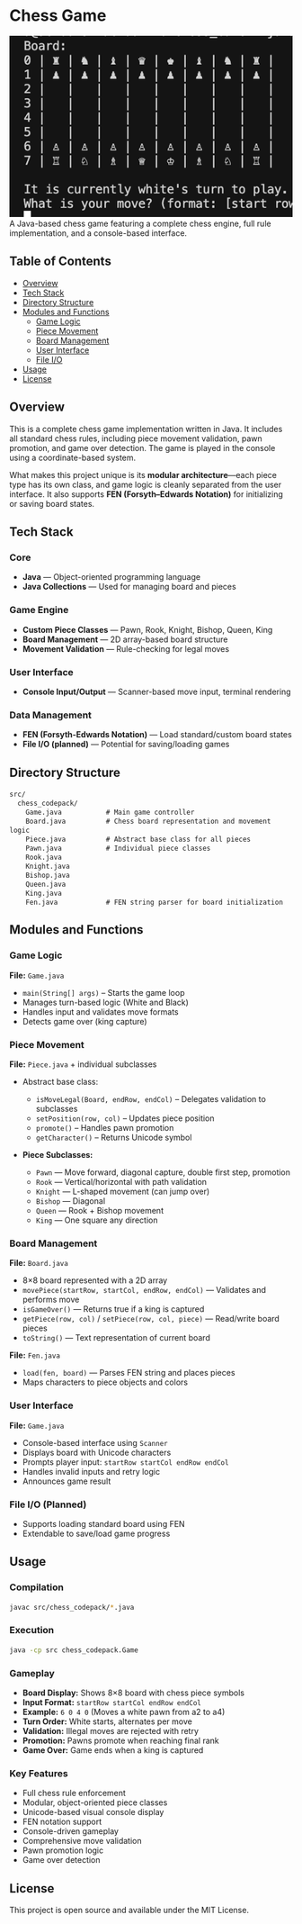# Chess Game
![Chess Image](images/Chess_Image.png)
A Java-based chess game featuring a complete chess engine, full rule implementation, and a console-based interface.

## Table of Contents
- [Overview](#overview)
- [Tech Stack](#tech-stack)
- [Directory Structure](#directory-structure)
- [Modules and Functions](#modules-and-functions)
  - [Game Logic](#game-logic)
  - [Piece Movement](#piece-movement)
  - [Board Management](#board-management)
  - [User Interface](#user-interface)
  - [File I/O](#file-io)
- [Usage](#usage)
- [License](#license)

## Overview

This is a complete chess game implementation written in Java. It includes all standard chess rules, including piece movement validation, pawn promotion, and game over detection. The game is played in the console using a coordinate-based system.

What makes this project unique is its **modular architecture**—each piece type has its own class, and game logic is cleanly separated from the user interface. It also supports **FEN (Forsyth–Edwards Notation)** for initializing or saving board states.

## Tech Stack

### Core
- **Java** — Object-oriented programming language
- **Java Collections** — Used for managing board and pieces

### Game Engine
- **Custom Piece Classes** — Pawn, Rook, Knight, Bishop, Queen, King
- **Board Management** — 2D array-based board structure
- **Movement Validation** — Rule-checking for legal moves

### User Interface
- **Console Input/Output** — Scanner-based move input, terminal rendering

### Data Management
- **FEN (Forsyth-Edwards Notation)** — Load standard/custom board states
- **File I/O (planned)** — Potential for saving/loading games

## Directory Structure

```
src/
  chess_codepack/
    Game.java           # Main game controller
    Board.java          # Chess board representation and movement logic
    Piece.java          # Abstract base class for all pieces
    Pawn.java           # Individual piece classes
    Rook.java
    Knight.java
    Bishop.java
    Queen.java
    King.java
    Fen.java            # FEN string parser for board initialization
```

## Modules and Functions

### Game Logic

**File:** `Game.java`  
- `main(String[] args)` – Starts the game loop  
- Manages turn-based logic (White and Black)  
- Handles input and validates move formats  
- Detects game over (king capture)

### Piece Movement

**File:** `Piece.java` + individual subclasses  
- Abstract base class:  
  - `isMoveLegal(Board, endRow, endCol)` – Delegates validation to subclasses  
  - `setPosition(row, col)` – Updates piece position  
  - `promote()` – Handles pawn promotion  
  - `getCharacter()` – Returns Unicode symbol

- **Piece Subclasses:**
  - `Pawn` — Move forward, diagonal capture, double first step, promotion
  - `Rook` — Vertical/horizontal with path validation
  - `Knight` — L-shaped movement (can jump over)
  - `Bishop` — Diagonal
  - `Queen` — Rook + Bishop movement
  - `King` — One square any direction

### Board Management

**File:** `Board.java`  
- 8×8 board represented with a 2D array  
- `movePiece(startRow, startCol, endRow, endCol)` — Validates and performs move  
- `isGameOver()` — Returns true if a king is captured  
- `getPiece(row, col)` / `setPiece(row, col, piece)` — Read/write board pieces  
- `toString()` — Text representation of current board

**File:** `Fen.java`  
- `load(fen, board)` — Parses FEN string and places pieces  
- Maps characters to piece objects and colors

### User Interface

**File:** `Game.java`  
- Console-based interface using `Scanner`  
- Displays board with Unicode characters  
- Prompts player input: `startRow startCol endRow endCol`  
- Handles invalid inputs and retry logic  
- Announces game result

### File I/O (Planned)

- Supports loading standard board using FEN  
- Extendable to save/load game progress

## Usage

### Compilation
```bash
javac src/chess_codepack/*.java
```

### Execution
```bash
java -cp src chess_codepack.Game
```

### Gameplay
- **Board Display:** Shows 8×8 board with chess piece symbols
- **Input Format:** `startRow startCol endRow endCol`
- **Example:** `6 0 4 0` (Moves a white pawn from a2 to a4)
- **Turn Order:** White starts, alternates per move
- **Validation:** Illegal moves are rejected with retry
- **Promotion:** Pawns promote when reaching final rank
- **Game Over:** Game ends when a king is captured

### Key Features
- Full chess rule enforcement
- Modular, object-oriented piece classes
- Unicode-based visual console display
- FEN notation support
- Console-driven gameplay
- Comprehensive move validation
- Pawn promotion logic
- Game over detection

## License

This project is open source and available under the MIT License.
